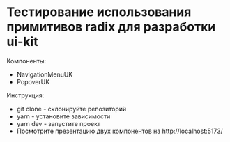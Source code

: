 # Тестирование использования примитивов radix для разработки ui-kit

Компоненты: 
- NavigationMenuUK
- PopoverUK

Инструкция:
- git clone - склонируйте репозиторий
- yarn - установите зависимости
- yarn dev - запустите проект
- Посмотрите презентацию двух компонентов на http://localhost:5173/